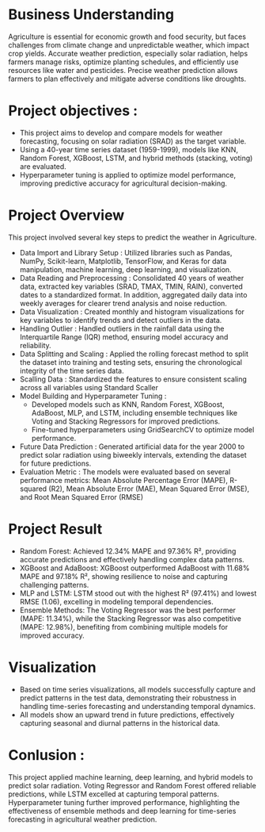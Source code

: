 # Business Understanding
Agriculture is essential for economic growth and food security, but faces challenges from climate change and unpredictable weather, which impact crop yields. Accurate weather prediction, especially solar radiation, helps farmers manage risks, optimize planting schedules, and efficiently use resources like water and pesticides. Precise weather prediction allows farmers to plan effectively and mitigate adverse conditions like droughts.

# Project objectives :
- This project aims to develop and compare models for weather forecasting, focusing on solar radiation (SRAD) as the target variable.
- Using a 40-year time series dataset (1959-1999), models like KNN, Random Forest, XGBoost, LSTM, and hybrid methods (stacking, voting) are evaluated.
- Hyperparameter tuning is applied to optimize model performance, improving predictive accuracy for agricultural decision-making.

# Project Overview 
This project involved several key steps to predict the weather in Agriculture. 
- Data Import and Library Setup : Utilized libraries such as Pandas, NumPy, Scikit-learn, Matplotlib, TensorFlow, and Keras for data manipulation, machine learning, deep learning, and visualization.
- Data Reading and Preprocessing : Consolidated 40 years of weather data, extracted key variables (SRAD, TMAX, TMIN, RAIN), converted dates to a standardized format. In addition, aggregated daily data into weekly averages for clearer trend analysis and noise reduction.
- Data Visualization : Created monthly and histogram visualizations for key variables to identify trends and detect outliers in the data.
- Handling Outlier : Handled outliers in the rainfall data using the Interquartile Range (IQR) method, ensuring model accuracy and reliability.
- Data Splitting and Scaling : Applied the rolling forecast method to split the dataset into training and testing sets, ensuring the chronological integrity of the time series data.
- Scalling Data : Standardized the features to ensure consistent scaling across all variables using Standard Scaller
- Model Building and Hyperparameter Tuning :
  - Developed models such as KNN, Random Forest, XGBoost, AdaBoost, MLP, and LSTM, including ensemble techniques like Voting and Stacking Regressors for improved predictions.
  - Fine-tuned hyperparameters using GridSearchCV to optimize model performance.
- Future Data Prediction : Generated artificial data for the year 2000 to predict solar radiation using biweekly intervals, extending the dataset for future predictions.
- Evaluation Metric : The models were evaluated based on several performance metrics: Mean Absolute Percentage Error (MAPE), R-squared (R2), Mean Absolute Error (MAE), Mean Squared Error (MSE), and Root Mean Squared Error (RMSE) 

# Project Result 
- Random Forest: Achieved 12.34% MAPE and 97.36% R², providing accurate predictions and effectively handling complex data patterns.
- XGBoost and AdaBoost: XGBoost outperformed AdaBoost with 11.68% MAPE and 97.18% R², showing resilience to noise and capturing challenging patterns.
- MLP and LSTM: LSTM stood out with the highest R² (97.41%) and lowest RMSE (1.06), excelling in modeling temporal dependencies.
- Ensemble Methods: The Voting Regressor was the best performer (MAPE: 11.34%), while the Stacking Regressor was also competitive (MAPE: 12.98%), benefiting from combining multiple models for improved accuracy.
  
# Visualization
- Based on time series visualizations, all models successfully capture and predict patterns in the test data, demonstrating their robustness in handling time-series forecasting and understanding temporal dynamics.
- All models show an upward trend in future predictions, effectively capturing seasonal and diurnal patterns in the historical data.


# Conlusion : 
This project applied machine learning, deep learning, and hybrid models to predict solar radiation. Voting Regressor and Random Forest offered reliable predictions, while LSTM excelled at capturing temporal patterns. Hyperparameter tuning further improved performance, highlighting the effectiveness of ensemble methods and deep learning for time-series forecasting in agricultural weather prediction.
